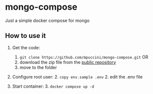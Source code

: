 # mongo-compose
Just a simple docker compose for mongo

## How to use it

1. Get the code: 
   1. `git clone https://github.com/mpuccini/mongo-compose.git` OR
   1. download the zip file from the [public repository](https://github.com/mpuccini/mongo-compose)
   1. move to the folder
   
2. Configure root user:
   2. `copy env.sample .env`
   2. edit the .env file  
   
3. Start container:
   3. `docker compose up -d`
